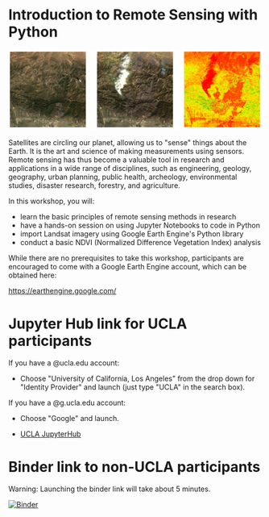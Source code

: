 # Introduction to Remote Sensing with Python

<img src="images/remote2.png" width=600>

Satellites are circling our planet, allowing us to "sense" things about the Earth. It is the art and science of making measurements using sensors. Remote sensing has thus become a valuable tool in research and applications in a wide range of disciplines, such as engineering, geology, geography, urban planning, public health, archeology, environmental studies, disaster research, forestry, and agriculture.

In this workshop, you will:

- learn the basic principles of remote sensing methods in research
- have a hands-on session on using Jupyter Notebooks to code in Python
- import Landsat imagery using Google Earth Engine's Python library
- conduct a basic NDVI (Normalized Difference Vegetation Index) analysis

While there are no prerequisites to take this workshop, participants are encouraged to come with a Google Earth Engine account, which can be obtained here:

https://earthengine.google.com/

# Jupyter Hub link for UCLA participants

If you have a @ucla.edu account:

- Choose "University of California, Los Angeles" from the drop down for "Identity Provider" and launch (just type "UCLA" in the search box).

If you have a @g.ucla.edu account:

- Choose "Google" and launch.

- [UCLA JupyterHub](https://jupyter.idre.ucla.edu/hub/user-redirect/git-pull?repo=https%3A%2F%2Fgithub.com%2Fyohman%2Fworkshop-remote-sensing&urlpath=tree%2Fworkshop-remote-sensing%2FRemote+Sensing.ipynb&branch=main)


# Binder link to non-UCLA participants

Warning: Launching the binder link will take about 5 minutes.

[![Binder](https://mybinder.org/badge_logo.svg)](https://mybinder.org/v2/gh/yohman/workshop-remote-sensing/HEAD?filepath=Remote%20Sensing.ipynb)
